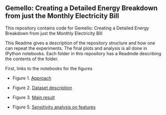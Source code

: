 Gemello: Creating a Detailed Energy Breakdown from just the Monthly Electricity Bill
-------------------

This repository contains code for Gemello: Creating a Detailed Energy Breakdown from just the Monthly Electricity Bill

This Readme gives a description of the repository structure and how one can repeat the experiments. The final plots and analysis is all done in IPython notebooks.
Each folder in this repository has a Readmde describing the contents of the folder.


First, links to the notebooks for the figures

* Figure 1. [Approach](https://docs.google.com/drawings/d/1R68GnSezUbC-RiGcwy3E8cSYYHZAgf50YiYkTOqUWFg/edit?usp=sharing)
* Figure 2. [Dataset description](https://github.com/nipunbatra/Gemello/blob/master/code/dataset_description.ipynb)
* Figure 3. [Main result](https://github.com/nipunbatra/Gemello/blob/master/code/main-result.ipynb)

* Figure 5. [Sensitivity analysis on features](https://github.com/nipunbatra/Gemello/blob/master/code/sensitivity-features.ipynb)
